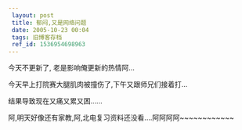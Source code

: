 ```yaml
---
 layout: post
 title: 郁闷,又是网络问题
 date: 2005-10-23 00:04
 tags: 旧博客存档
 ref_id: 1536954698963
---
```

今天不更新了, 老是影响俺更新的热情阿...



今天早上打院赛大腿肌肉被撞伤了,下午又跟师兄们接着打...



结果导致现在又痛又累又困......



阿,明天好像还有家教,阿,北电复习资料还没看....阿阿阿阿~~~~~~~~~~~~

